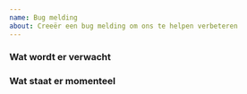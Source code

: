 ```yaml
---
name: Bug melding
about: Creeër een bug melding om ons te helpen verbeteren
---
```


### Wat wordt er verwacht
<!-- een korte en duidelijk beschrijving van wat er verwacht wordt. -->

### Wat staat er momenteel
<!-- een korte en duidelijk beschrijving van wat er zou moeten staan. -->
